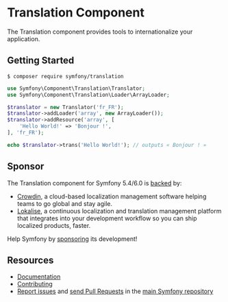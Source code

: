 # Translation Component

The Translation component provides tools to internationalize your application.

## Getting Started

```
$ composer require symfony/translation
```

```php
use Symfony\Component\Translation\Translator;
use Symfony\Component\Translation\Loader\ArrayLoader;

$translator = new Translator('fr_FR');
$translator->addLoader('array', new ArrayLoader());
$translator->addResource('array', [
    'Hello World!' => 'Bonjour !',
], 'fr_FR');

echo $translator->trans('Hello World!'); // outputs « Bonjour ! »
```

## Sponsor

The Translation component for Symfony 5.4/6.0 is [backed][1] by:

- [Crowdin][2], a cloud-based localization management software helping teams to go global and stay agile.
- [Lokalise][3], a continuous localization and translation management platform that integrates into your development workflow so you can ship localized products, faster.

Help Symfony by [sponsoring][4] its development!

## Resources

- [Documentation](https://symfony.com/doc/current/translation.html)
- [Contributing](https://symfony.com/doc/current/contributing/index.html)
- [Report issues](https://github.com/symfony/symfony/issues) and
  [send Pull Requests](https://github.com/symfony/symfony/pulls)
  in the [main Symfony repository](https://github.com/symfony/symfony)

[1]: https://symfony.com/backers
[2]: https://crowdin.com
[3]: https://lokalise.com
[4]: https://symfony.com/sponsor
